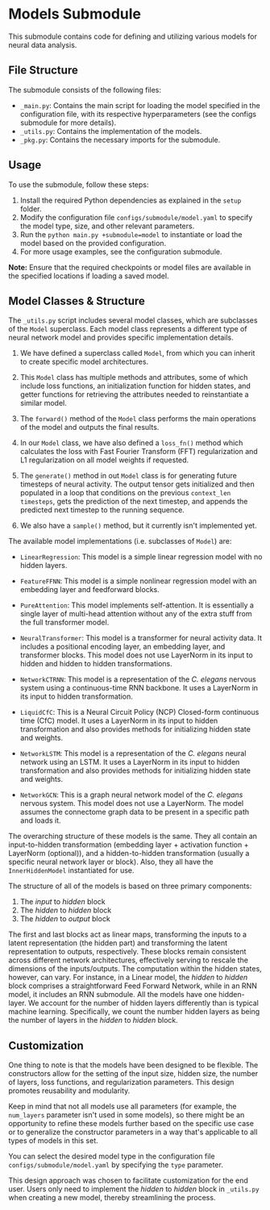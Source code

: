 # Models Submodule

This submodule contains code for defining and utilizing various models for neural data analysis.

## File Structure

The submodule consists of the following files:

- `_main.py`: Contains the main script for loading the model specified in the configuration file, with its respective hyperparameters (see the configs submodule for more details).
- `_utils.py`: Contains the implementation of the models.
- `_pkg.py`: Contains the necessary imports for the submodule.

## Usage

To use the submodule, follow these steps:

1. Install the required Python dependencies as explained in the `setup` folder.
2. Modify the configuration file `configs/submodule/model.yaml` to specify the model type, size, and other relevant parameters.
3. Run the `python main.py +submodule=model` to instantiate or load the model based on the provided configuration.
4. For more usage examples, see the configuration submodule.

**Note:** Ensure that the required checkpoints or model files are available in the specified locations if loading a saved model.

## Model Classes & Structure

The `_utils.py` script includes several model classes, which are subclasses of the `Model` superclass. Each model class represents a different type of neural network model and provides specific implementation details.

1. We have defined a superclass called `Model`, from which you can inherit to create specific model architectures.

2. This `Model` class has multiple methods and attributes, some of which include loss functions, an initialization function for hidden states, and getter functions for retrieving the attributes needed to reinstantiate a similar model.

3. The `forward()` method of the `Model` class performs the main operations of the model and outputs the final results.

4. In our `Model` class, we have also defined a `loss_fn()` method which calculates the loss with Fast Fourier Transform (FFT) regularization and L1 regularization on all model weights if requested.

5. The `generate()` method in out `Model` class is for generating future timesteps of neural activity. The output tensor gets initialized and then populated in a loop that conditions on the previous `context_len timesteps`, gets the prediction of the next timestep, and appends the predicted next timestep to the running sequence.

6. We also have a `sample()` method, but it currently isn't implemented yet.

The available model implementations (i.e. subclasses of `Model`) are:

- `LinearRegression`: This model is a simple linear regression model with no hidden layers.

- `FeatureFFNN`: This model is a simple nonlinear regression model with an embedding layer and feedforward blocks.

- `PureAttention`: This model implements self-attention. It is essentially a single layer of multi-head attention
without any of the extra stuff from the full transformer model.

- `NeuralTransformer`: This model is a transformer for neural activity data. It includes a positional encoding layer, an embedding layer, and transformer blocks. This model does not use LayerNorm in its input to hidden and hidden to hidden transformations.

- `NetworkCTRNN`: This model is a representation of the _C. elegans_ nervous system using a continuous-time RNN backbone. It uses a LayerNorm in its input to hidden transformation.

- `LiquidCfC`: This is a Neural Circuit Policy (NCP) Closed-form continuous time (CfC) model. It uses a LayerNorm in its input to hidden transformation and also provides methods for initializing hidden state and weights.

- `NetworkLSTM`: This model is a representation of the _C. elegans_ neural network using an LSTM. It uses a LayerNorm in its input to hidden transformation and also provides methods for initializing hidden state and weights.

- `NetworkGCN`: This is a graph neural network model of the _C. elegans_ nervous system. This model does not use a LayerNorm. The model assumes the connectome graph data to be present in a specific path and loads it.

The overarching structure of these models is the same. They all contain an input-to-hidden transformation (embedding layer + activation function + LayerNorm (optional)), and a hidden-to-hidden transformation (usually a specific neural network layer or block). Also, they all have the `InnerHiddenModel` instantiated for use. 

The structure of all of the models is based on three primary components:

1. The _input_ to _hidden_ block
2. The _hidden_ to _hidden_ block
3. The _hidden_ to _output_ block

The first and last blocks act as linear maps, transforming the inputs to a latent representation (the hidden part) and transforming the latent representation to outputs, respectively. These blocks remain consistent across different network architectures, effectively serving to rescale the dimensions of the inputs/outputs. The computation within the hidden states, however, can vary. For instance, in a Linear model, the _hidden_ to _hidden_ block comprises a straightforward Feed Forward Network, while in an RNN model, it includes an RNN submodule. All the models have one hidden-layer. We account for the number of hidden layers differently than is typical machine learning. Specifically, we count the number hidden layers as being the number of layers in the _hidden_ to _hidden_ block.


## Customization

One thing to note is that the models have been designed to be flexible. The constructors allow for the setting of the input size, hidden size, the number of layers, loss functions, and regularization parameters. This design promotes reusability and modularity.

Keep in mind that not all models use all parameters (for example, the `num_layers` parameter isn't used in some models), so there might be an opportunity to refine these models further based on the specific use case or to generalize the constructor parameters in a way that's applicable to all types of models in this set.

You can select the desired model type in the configuration file `configs/submodule/model.yaml` by specifying the `type` parameter.

This design approach was chosen to facilitate customization for the end user. Users only need to implement the _hidden_ to _hidden_ block in `_utils.py` when creating a new model, thereby streamlining the process.

